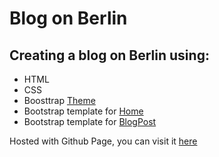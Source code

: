 # Blog on Berlin 

## Creating a blog on Berlin using:
* HTML
* CSS 
* Boosttrap [Theme](https://themestr.app/theme?start=1&font=Bungee%20Shade&palette=7&icons=simpleline&border-width=0&spacer=1rem&btn-border-radius=.25rem&enable-gradients=false)
* Bootstrap template for [Home](https://startbootstrap.com/previews/blog-home)
* Bootstrap template for [BlogPost](https://startbootstrap.com/previews/blog-post)

Hosted with Github Page, you can visit it [here](https://campalo.github.io/BlogOnBerlin)